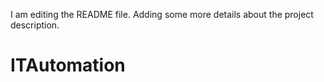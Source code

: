 
I am editing the README file. Adding some more details about the project description.
# ITAutomation
